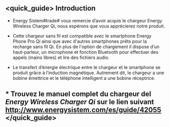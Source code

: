 ## <quick_guide> Introduction

* Energy Sistem#trade# vous remercie d’avoir  acquis le chargeur Energy Wireless Charger Qi, nous espérons que vous apprécierez notre produit.

* Cette chargeur sans fil est compatible avec le smartphone Energy Phone Pro Qi ainsi que avec d'autres smartphones prêts pour la recharge sans fil Qi. En plus de l'option de chargement il dispose d’un haut-parleur, un microphone et fonction Bluetooth pour effectuer des appels (mains libres) et lire des fichiers audio.
* Le transfert d’énergie électrique entre le chargeur et le smartphone se produit grâce à l’induction magnétique. Autrement dit, le chargeur a une bobine émettrice et le téléphone intelligent a une bobine réceptrice.

## <unique> * Trouvez le manuel complet du chargeur del *Energy Wireless Charger Qi* sur le lien suivant http://www.energysistem.com/es/guide/42055 </unique> </quick_guide>
